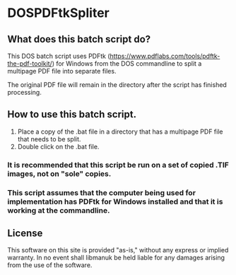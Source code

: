 # DOSPDFtkSpliter

## What does this batch script do?

This DOS batch script uses PDFtk (https://www.pdflabs.com/tools/pdftk-the-pdf-toolkit/) for Windows from the DOS commandline to split a multipage PDF file into separate files.

The original PDF file will remain in the directory after the script has finished processing.  

## How to use this batch script.

1. Place a copy of the .bat file in a directory that has a multipage PDF file that needs to be split.
2. Double click on the .bat file.

### It is recommended that this script be run on a set of copied .TIF images, not on "sole" copies. 

### This script assumes that the computer being used for implementation has PDFtk for Windows installed and that it is working at the commandline.

## License
This software on this site is provided "as-is," without any express or implied warranty. In no event shall libmanuk be held liable for any damages arising from the use of the software.
